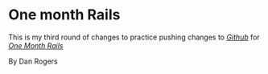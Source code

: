 # One month Rails

This is my third round of changes to practice pushing changes to [*Github*](http://github.com) for [*One Month Rails*](http://onemonthrails.com)

By Dan Rogers